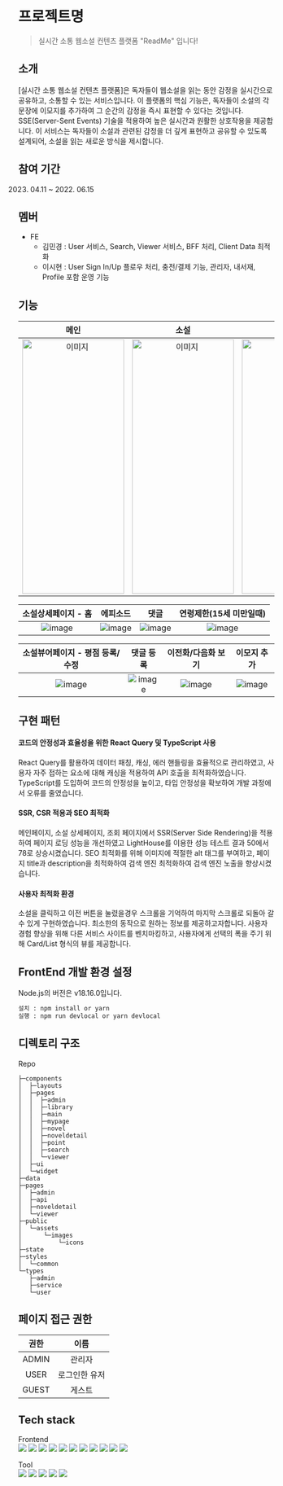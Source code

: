 # 프로젝트명
>  실시간 소통 웹소설 컨텐츠 플랫폼 "ReadMe" 입니다!

## 소개
[실시간 소통 웹소설 컨텐츠 플랫폼]은 독자들이 웹소설을 읽는 동안 감정을 실시간으로 공유하고, 소통할 수 있는 서비스입니다. 이 플랫폼의 핵심 기능은, 독자들이 소설의 각 문장에 이모지를 추가하여 그 순간의 감정을 즉시 표현할 수 있다는 것입니다. SSE(Server-Sent Events) 기술을 적용하여 높은 실시간과 원활한 상호작용을 제공합니다. 이 서비스는 독자들이 소설과 관련된 감정을 더 깊게 표현하고 공유할 수 있도록 설계되어, 소설을 읽는 새로운 방식을 제시합니다.

## 참여 기간
2023. 04.11 ~ 2022. 06.15

## 멤버
  * FE
    - 김민경 : User 서비스, Search, Viewer 서비스, BFF 처리, Client Data 최적화
    - 이시현 : User Sign In/Up 플로우 처리, 충전/결제 기능, 관리자, 내서재, Profile 포함 운영 기능

## 기능
|메인|소설|검색|
|:-:|:-:|:-:|
|<img src="https://github.com/BTS-ReadMe/.github/assets/110506500/48d5b681-c6b7-4471-aeb5-a19c10ff144f" width="200" height="500" alt="이미지">|<img src="https://github.com/BTS-ReadMe/.github/assets/110506500/ad986a26-091f-4db4-8382-25479707c984" width="200" height="500" alt="이미지">|<img src="https://github.com/BTS-ReadMe/.github/assets/110506500/9315179f-606c-4085-8be2-3f5731d59e3e" width="200" height="500" alt="이미지">

|소설상세페이지 - 홈|에피소드|댓글|연령제한(15세 미만일때)|
|:-:|:-:|:-:|:-:|
|![image](https://github.com/BTS-ReadMe/readme/assets/113071800/137fc040-8ddb-42de-9107-296bf60a03e8)|![image](https://github.com/BTS-ReadMe/readme/assets/113071800/207cb9f5-6324-486c-a684-26b61c680bed)|![image](https://github.com/BTS-ReadMe/readme/assets/113071800/38e8458c-d84f-47a6-ae09-c0037959b2f9)|![image](https://github.com/BTS-ReadMe/readme/assets/113071800/607bb0a4-b726-48e0-879b-65f874ec324d)


|소설뷰어페이지 - 평점 등록/수정|댓글 등록|이전화/다음화 보기|이모지 추가|
|:-:|:-:|:-:|:-:|
|![image](https://github.com/BTS-ReadMe/readme/assets/113071800/97f6709b-cba9-4377-9b1c-f4e5cc552202)|![image](https://github.com/BTS-ReadMe/readme/assets/113071800/ed0d318c-1972-452d-be16-821a579b12a6)|![image](https://github.com/BTS-ReadMe/readme/assets/113071800/8c355628-6dd4-4684-8ae9-287f5508b49a)|![image](https://github.com/BTS-ReadMe/readme/assets/113071800/b1e80cc5-74f4-429c-b83a-a605f1459216)|

## 구현 패턴
#### 코드의 안정성과 효율성을 위한 React Query 및 TypeScript 사용
React Query를 활용하여 데이터 패칭, 캐싱, 에러 핸들링을 효율적으로 관리하였고, 사용자 자주 접하는 요소에 대해 캐싱을 적용하여 API 호출을 최적화하였습니다. 
TypeScript를 도입하여 코드의 안정성을 높이고, 타입 안정성을 확보하여 개발 과정에서 오류를 줄였습니다.
#### SSR, CSR 적용과 SEO 최적화
메인페이지, 소설 상세페이지, 조회 페이지에서 SSR(Server Side Rendering)을 적용하여 페이지 로딩 성능을 개선하였고 LightHouse를 이용한 성능 테스트 결과 50에서 78로 상승시켰습니다. 
SEO 최적화를 위해 이미지에 적절한 alt 태그를 부여하고, 페이지 title과 description을 최적화하여 검색 엔진 최적화하여 검색 엔진 노출을 향상시켰습니다.
#### 사용자 최적화 환경
소설을 클릭하고 이전 버튼을 눌렸을경우 스크롤을 기억하여 마지막 스크롤로 되돌아 갈 수 있게 구현하였습니다. 최소한의 동작으로 원하는 정보를 제공하고자합니다.
사용자 경험 향상을 위해 다른 서비스 사이트를 벤치마킹하고, 사용자에게 선택의 폭을 주기 위해 Card/List 형식의 뷰를 제공합니다.

## FrontEnd 개발 환경 설정
Node.js의 버전은 v18.16.0입니다.
```sh
설치 : npm install or yarn
실행 : npm run devlocal or yarn devlocal
```

## 디렉토리 구조
Repo
```
├─components
│  ├─layouts
│  ├─pages
│  │  ├─admin
│  │  ├─library
│  │  ├─main
│  │  ├─mypage
│  │  ├─novel
│  │  ├─noveldetail
│  │  ├─point
│  │  ├─search
│  │  └─viewer
│  ├─ui
│  └─widget
├─data
├─pages
│  ├─admin
│  ├─api
│  ├─noveldetail
│  └─viewer
├─public
│  └─assets
│      └─images
│          └─icons
├─state
├─styles
│  └─common
└─types
   ├─admin
   ├─service
   └─user
```
    
## 페이지 접근 권한
|권한|이름|
|:-:|:-:|
|ADMIN|관리자|
|USER|로그인한 유저|
|GUEST|게스트|

## Tech stack
Frontend  
<img src="https://img.shields.io/badge/HTML5-E34F26?style=flat&logo=HTML5&logoColor=white" />
<img src="https://img.shields.io/badge/CSS3-1572B6?style=flat&logo=CSS3&logoColor=white" />
<img src="https://img.shields.io/badge/JavaScript-F7DF1E?style=flat&logo=JavaScript&logoColor=white" />
<img src="https://img.shields.io/badge/React-61DAFB?style=flat&logo=React&logoColor=white" />
<img src="https://img.shields.io/badge/React%20Query-FF4154?style=flat&logo=ReactQuery&logoColor=white" />
<img src="https://img.shields.io/badge/Recoil-5A29E4?style=flat&logo=Recoil&logoColor=white" />
<img src="https://img.shields.io/badge/PWA-5A0FC8?style=flat&logo=PWA&logoColor=white" />
<img src="https://img.shields.io/badge/TypeScript-3178C6?style=flat&logo=TypeScript&logoColor=white" />
<img src="https://img.shields.io/badge/Next.js-000000?style=flat&logo=Next.js&logoColor=white" />
<img src="https://img.shields.io/badge/Ant%20Design-0170FE?style=flat&logo=AntDesign&logoColor=white" />
<img src="https://img.shields.io/badge/Axios-000000?style=flat&logo=Axios&logoColor=white" />

Tool  
<img src="https://img.shields.io/badge/IntelliJ IDEA-000000?style=flat&logo=IntelliJ IDEA&logoColor=white" />
<img src="https://img.shields.io/badge/Visual Studio Code-007ACC?style=flat&logo=Visual Studio Code&logoColor=white" />
<img src="https://img.shields.io/badge/GitHub Actions-2088FF?style=flat&logo=GitHub Actions&logoColor=white" />
<img src="https://img.shields.io/badge/Docker-2496ED?style=flat&logo=Docker&logoColor=white" />
<img src="https://img.shields.io/badge/Google Cloud-4285F4?style=flat&logo=Google Cloud&logoColor=white" />

<!-- Markdown link & img dfn's -->
[npm-image]: https://img.shields.io/npm/v/datadog-metrics.svg?style=flat-square
[npm-url]: https://npmjs.org/package/datadog-metrics
[npm-downloads]: https://img.shields.io/npm/dm/datadog-metrics.svg?style=flat-square
[travis-image]: https://img.shields.io/travis/dbader/node-datadog-metrics/master.svg?style=flat-square
[travis-url]: https://travis-ci.org/dbader/node-datadog-metrics
[wiki]: https://github.com/yourname/yourproject/wiki


